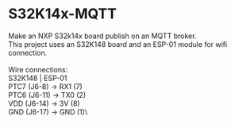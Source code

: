 # S32K14x-MQTT
Make an NXP S32k14x board publish on an MQTT broker.\
This project uses an S32K148 board and an ESP-01 module for wifi connection.\
\
Wire connections:\
S32K148 | ESP-01\
PTC7 (J6-8) -> RX1 (7)\
PTC6 (J6-11) -> TX0 (2)\
VDD (J6-14) -> 3V (8)\
GND (J6-17) -> GND (1)\
